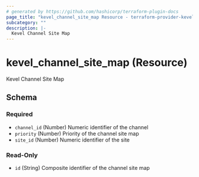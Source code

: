 ```yaml
---
# generated by https://github.com/hashicorp/terraform-plugin-docs
page_title: "kevel_channel_site_map Resource - terraform-provider-kevel"
subcategory: ""
description: |-
  Kevel Channel Site Map
---
```


# kevel_channel_site_map (Resource)

Kevel Channel Site Map



<!-- schema generated by tfplugindocs -->
## Schema

### Required

- `channel_id` (Number) Numeric identifier of the channel
- `priority` (Number) Priority of the channel site map
- `site_id` (Number) Numeric identifier of the site

### Read-Only

- `id` (String) Composite identifier of the channel site map


